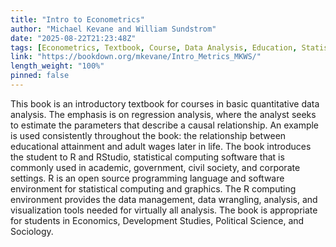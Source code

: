 ```yaml
---
title: "Intro to Econometrics"
author: "Michael Kevane and William Sundstrom"
date: "2025-08-22T21:23:48Z"
tags: [Econometrics, Textbook, Course, Data Analysis, Education, Statistical Computing, Visualization]
link: "https://bookdown.org/mkevane/Intro_Metrics_MKWS/"
length_weight: "100%"
pinned: false
---
```


This book is an introductory textbook for courses in basic quantitative data analysis. The emphasis is on regression analysis, where the analyst seeks to estimate the parameters that describe a causal relationship. An example is used consistently throughout the book: the relationship between educational attainment and adult wages later in life. The book introduces the student to R and RStudio, statistical computing software that is commonly used in academic, government, civil society, and corporate settings. R is an open source programming language and software environment for statistical computing and graphics. The R computing environment provides the data management, data wrangling, analysis, and visualization tools needed for virtually all analysis. The book is appropriate for students in Economics, Development Studies, Political Science, and Sociology.
